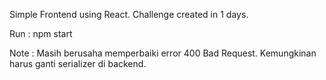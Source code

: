 Simple Frontend using React.
Challenge created in 1 days.

Run : npm start

Note :
  Masih berusaha memperbaiki error 400 Bad Request.
  Kemungkinan harus ganti serializer di backend.
